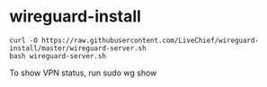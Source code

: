 # wireguard-install

```
curl -O https://raw.githubusercontent.com/LiveChief/wireguard-install/master/wireguard-server.sh
bash wireguard-server.sh
```

To show VPN status, run 
sudo wg show
